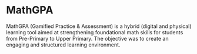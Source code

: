 # MathGPA
MathGPA (Gamified Practice &amp; Assessment) is a hybrid (digital and physical) learning tool aimed at strengthening foundational math skills for students from Pre-Primary to Upper Primary. The objective was to create an engaging and structured learning environment.
